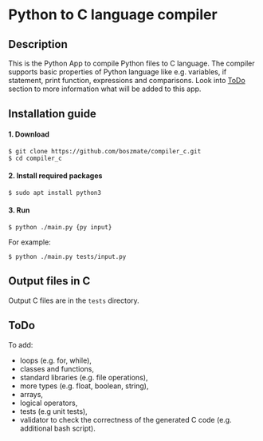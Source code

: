 # Python to C language compiler

## Description
This is the Python App to compile Python files to C language. The compiler supports basic properties of Python language like e.g. variables, if statement, print function, expressions and comparisons. Look into [ToDo](##ToDo) section to more information what will be added to this app.


## Installation guide
#### 1. Download
```
$ git clone https://github.com/boszmate/compiler_c.git
$ cd compiler_c
```
#### 2. Install required packages
```
$ sudo apt install python3
```
#### 3. Run
```
$ python ./main.py {py input}
```
For example:
```
$ python ./main.py tests/input.py 
```

## Output files in C
Output C files are in the `tests` directory.

## ToDo
To add:
- loops (e.g. for, while),
- classes and functions,
- standard libraries (e.g. file operations),
- more types (e.g. float, boolean, string),
- arrays,
- logical operators,
- tests (e.g unit tests),
- validator to check the correctness of the generated C code (e.g. additional bash script).